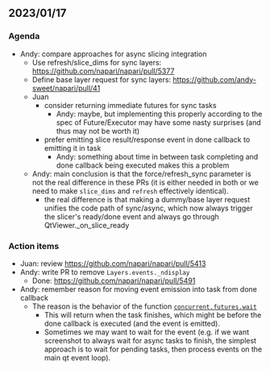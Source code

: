 ## 2023/01/17

### Agenda

- Andy: compare approaches for async slicing integration
    - Use refresh/slice_dims for sync layers: https://github.com/napari/napari/pull/5377
    - Define base layer request for sync layers: https://github.com/andy-sweet/napari/pull/41
    - Juan
        - consider returning immediate futures for sync tasks
            - Andy: maybe, but implementing this properly according to the spec of Future/Executor may have some nasty surprises (and thus may not be worth it)
        - prefer emitting slice result/response event in done callback to emitting it in task
            - Andy: something about time in between task completing and done callback being executed makes this a problem
    - Andy: main conclusion is that the force/refresh_sync parameter is not the real difference in these PRs (it is either needed in both or we need to make `slice_dims` and `refresh` effectively identical).
        - the real difference is that making a dummy/base layer request unifies the code path of sync/async, which now always trigger the slicer's ready/done event and always go through QtViewer._on_slice_ready
        
### Action items

- Juan: review https://github.com/napari/napari/pull/5413
- Andy: write PR to remove `Layers.events._ndisplay`
    - Done: https://github.com/napari/napari/pull/5491
- Andy: remember reason for moving event emission into task from done callback
    - The reason is the behavior of the function [`concurrent.futures.wait`](https://docs.python.org/3/library/concurrent.futures.html#concurrent.futures.wait)
        - This will return when the task finishes, which might be before the done callback is executed (and the event is emitted).
        - Sometimes we may want to wait for the event (e.g. if we want screenshot to always wait for async tasks to finish, the simplest approach is to wait for pending tasks, then process events on the main qt event loop).
